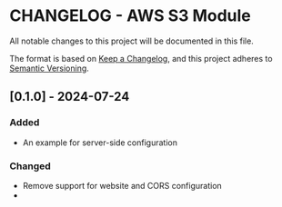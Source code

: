 # CHANGELOG - AWS S3 Module


All notable changes to this project will be documented in this file.

The format is based on [Keep a Changelog](https://keepachangelog.com/en/1.0.0/),
and this project adheres to [Semantic Versioning](https://semver.org/spec/v2.0.0.html).


## [0.1.0] - 2024-07-24
### Added
- An example for server-side configuration

### Changed
- Remove support for website and CORS configuration
-


